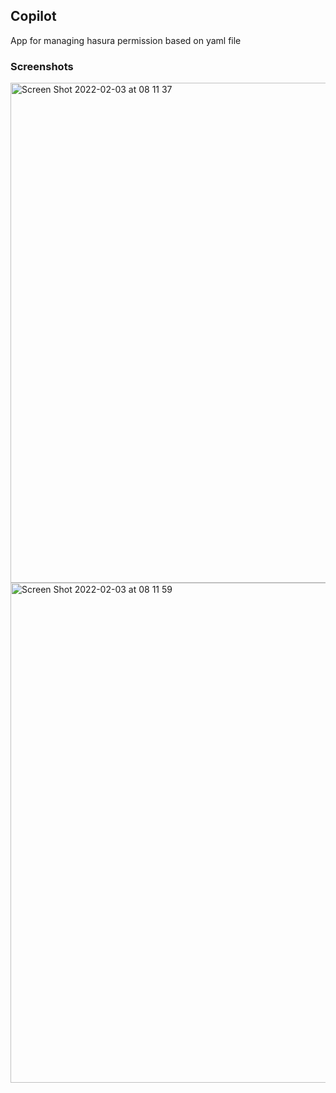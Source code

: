 ## Copilot

App for managing hasura permission based on yaml file

### Screenshots

<img width="800" alt="Screen Shot 2022-02-03 at 08 11 37" src="https://user-images.githubusercontent.com/10051243/152264666-fae9fc60-6492-421d-8914-f738e7f2525f.png">

<img width="800" alt="Screen Shot 2022-02-03 at 08 11 59" src="https://user-images.githubusercontent.com/10051243/152264668-223caaa6-ef5a-420d-bbb0-4eb3709e1828.png">
